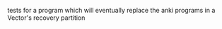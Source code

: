 tests for a program which will eventually replace the anki programs in a Vector's recovery partition

